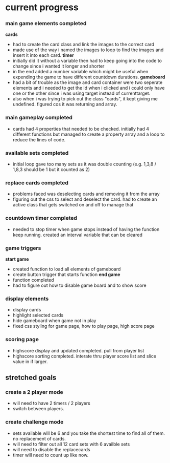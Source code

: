 # current progress

### main game elements completed

**cards**

- had to create the card class and link the images to the correct card
- made use of the way i named the images to loop to find the images and insert it into each card.
  **timer**
- initially did it without a variable then had to keep going into the code to change since i wanted it longer and shorter
- in the end added a number variable which might be useful when expending the game to have different countdown durations.
  **gameboard**
- had a bit of trouble as the image and card container were two seperate elements and i needed to get the id when i clicked and i could only have one or the other since i was using target instead of currenttarget.
- also when i was trying to pick out the class "cards", it kept giving me undefined. figured cos it was returning and array.

### main gameplay completed

- cards had 4 properties that needed to be checked. initially had 4 different functions but managed to create a property array and a loop to reduce the lines of code.

### available sets completed

- initial loop gave too many sets as it was double counting (e.g. 1,3,8 / 1,8,3 should be 1 but it counted as 2)

### replace cards completed

- problems faced was deselecting cards and removing it from the array
- figuring out the css to select and deselect the card. had to create an active class that gets switched on and off to manage that

### countdown timer completed

- needed to stop timer when game stops instead of having the function keep running. created an interval variable that can be cleared

### game triggers

**start game**

- created function to load all elements of gameboard
- create button trigger that starts function
  **end game**
- function completed
- had to figure out how to disable game board and to show score

### display elements

- display cards
- highlight selected cards
- hide gameboard when game not in play
- fixed css styling for game page, how to play page, high score page

### scoring page

- highscore display and updated completed. pull from player list
- highscore sorting completed. interate thru player score list and slice value in if larger.

## stretched goals

### create a 2 player mode

- will need to have 2 timers / 2 players
- switch between players.

### create challenge mode

- sets available will be 6 and you take the shortest time to find all of them. no replacement of cards.
- will need to filter out all 12 card sets with 6 availble sets
- will need to disable the replacecards
- timer will need to count up like now.
